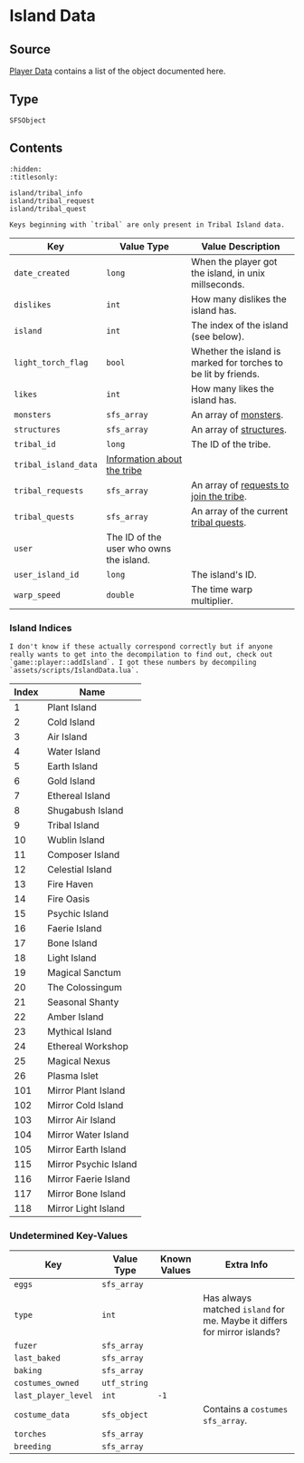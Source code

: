 # Island Data

## Source

[Player Data](player) contains a list of the object documented here.

## Type

`SFSObject`

## Contents

```{toctree}
:hidden:
:titlesonly:

island/tribal_info
island/tribal_request
island/tribal_quest
```

```{note}
Keys beginning with `tribal` are only present in Tribal Island data.
```

| Key | Value Type | Value Description |
|-|-|-|
| `date_created` | `long` | When the player got the island, in unix millseconds. |
| `dislikes` | `int` | How many dislikes the island has. |
| `island` | `int` | The index of the island (see below). |
| `light_torch_flag` | `bool` | Whether the island is marked for torches to be lit by friends. |
| `likes` | `int` | How many likes the island has. |
| `monsters` | `sfs_array` | An array of [monsters](monster). |
| `structures` | `sfs_array` | An array of [structures](structure). |
| `tribal_id` | `long` | The ID of the tribe. |
| `tribal_island_data` | [Information about the tribe](island/tribal_info) |
| `tribal_requests` | `sfs_array` | An array of [requests to join the tribe](island/tribal_request). |
| `tribal_quests` | `sfs_array` | An array of the current [tribal quests](island/tribal_quest). |
| `user` | The ID of the user who owns the island. |
| `user_island_id` | `long` | The island's ID. |
| `warp_speed` | `double` | The time warp multiplier. |

### Island Indices

```{warning}
I don't know if these actually correspond correctly but if anyone really wants to get into the decompilation to find out, check out `game::player::addIsland`. I got these numbers by decompiling `assets/scripts/IslandData.lua`.
```

| Index | Name |
|-|-|
| 1 | Plant Island |
| 2 | Cold Island |
| 3 | Air Island |
| 4 | Water Island |
| 5 | Earth Island |
| 6 | Gold Island |
| 7 | Ethereal Island |
| 8 | Shugabush Island |
| 9 | Tribal Island |
| 10 | Wublin Island |
| 11 | Composer Island |
| 12 | Celestial Island |
| 13 | Fire Haven |
| 14 | Fire Oasis |
| 15 | Psychic Island |
| 16 | Faerie Island |
| 17 | Bone Island |
| 18 | Light Island |
| 19 | Magical Sanctum |
| 20 | The Colossingum |
| 21 | Seasonal Shanty |
| 22 | Amber Island |
| 23 | Mythical Island |
| 24 | Ethereal Workshop |
| 25 | Magical Nexus |
| 26 | Plasma Islet |
| 101 | Mirror Plant Island |
| 102 | Mirror Cold Island |
| 103 | Mirror Air Island |
| 104 | Mirror Water Island |
| 105 | Mirror Earth Island |
| 115 | Mirror Psychic Island |
| 116 | Mirror Faerie Island |
| 117 | Mirror Bone Island |
| 118 | Mirror Light Island |

### Undetermined Key-Values

| Key | Value Type | Known Values | Extra Info |
|-|-|-|-|
| `eggs` | `sfs_array` |
| `type` | `int` | | Has always matched `island` for me. Maybe it differs for mirror islands? |
| `fuzer` | `sfs_array` |
| `last_baked` | `sfs_array` |
| `baking` | `sfs_array` |
| `costumes_owned` | `utf_string` |
| `last_player_level` | `int` | `-1` |
| `costume_data` | `sfs_object` | | Contains a `costumes` `sfs_array`.
| `torches` | `sfs_array` |
| `breeding` | `sfs_array` |
